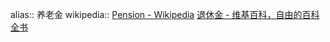 alias:: 养老金
wikipedia:: [Pension - Wikipedia](https://en.wikipedia.org/wiki/Pension) [退休金 - 维基百科，自由的百科全书](https://zh.wikipedia.org/wiki/%E9%80%80%E4%BC%91%E9%87%91)
